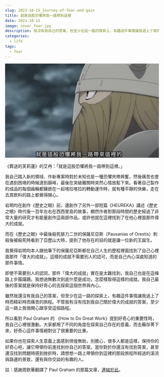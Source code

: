 ```yaml
---
slug: 2023-10-15_journey-of-fear-and-gain
title: 就是這股恐懼將我一路帶到這裡
date: 2023-10-15
image: cover_fear.jpg
description: 我沒有我自己的答案，但至少在這一路的探索上，有趣這件事情讓我過上了時而精彩時而痛苦的旅程。不管我有沒有找到我自己關於偉大的成就的答案，至少這一路上我很開心跟享受這個路程。
categories:
  - life
tags:
  - fear
---
```


![艾冉：「就是這股恐懼將我一路帶到這裡。」  ](./cover_fear.jpg)

《葬送的芙莉蓮》的艾冉：「就是這股恐懼將我一路帶到這裡。」

我自己踏入新的領域、作新專案時對於未知也是一種恐懼夾帶興奮，然後痛苦也會在遇到困境的時候達到巔峰，最後在突破難關時突然心情放鬆下來。看著自己製作的成品的每個齒輪都鑲嵌在一起喀拉喀拉的轉動運作時，就有種平靜的快樂，走在去買飲料的路上都覺得開心。

岩明均在創作《歷史之眼》前，還創作了另外一部短篇《HEUREKA》講述《歷史之眼》時代後一百年左右在西西里島的故事，顯然作者對那段時間的歷史經過了非常大量的研究才有能量創作這兩部作品，或許他就在這裡找到了在他心裡面那件偉大的成就。

而在《歷史之眼》中最後殺死腓力二世的保薩尼亞斯（Pausanias of Orestis）刺殺後被殺死時看到了亞歷山大時，提到了他存在的目的就是讓一位新的王誕生。

我覺得岩明均本人跟他筆下的保薩尼亞斯都在自己人生的歷程裡面找到了自己心裡面那件「偉大的成就」，這樣的成就不需要別人的認可，而是自己內心深處知道的那件事情。

即使不需要別人的認同，那件「偉大的成就」實在是太難找到，我自己也是在這條路上步履蹣跚。我想過無數次到底什麼是成功，怎麼樣取得這樣的成就。我自己最後的答案就是保持好奇心的去探索這個世界與內心。

雖然我還沒有我自己的答案，但至少在這一路的探索上，有趣這件事情讓我過上了時而精彩時而痛苦的旅程。不管我有沒有找到我自己關於偉大的成就的答案，至少這一路上我很開心跟享受這個路程。

所以看到 Paul Graham 的 《How to Do Great Work》提到好奇心的重要性時，我自己心裡很激動。大家都用了不同的角度在探索自己存在的意義，而去蕪存菁下來，好奇心這件事情絕對佔了很重要的比重。

如果你也在探索人生意義上面感到徬徨無助，別擔心，很多人都是這樣，保持你的好奇心吧，讓它帶領你前進找到你自己的答案。當你對於你還沒有找到答案，甚至還沒找到問題時感到挫折時，請想想一路上帶領你到這裡的那段旅程所經過的溪流與路邊的景致，還有與你交談的有趣的人。

註：感謝周欽華翻譯了 Paul Graham 的那篇文章，[連結於此](https://www.facebook.com/chouchinhua/posts/pfbid03hxGvx9dk6Sb9X3tX9YXa7tvJ39voMaVy4uqNDDxZ3BVwwuVjFSBfggboKbPRy9Nl)。
